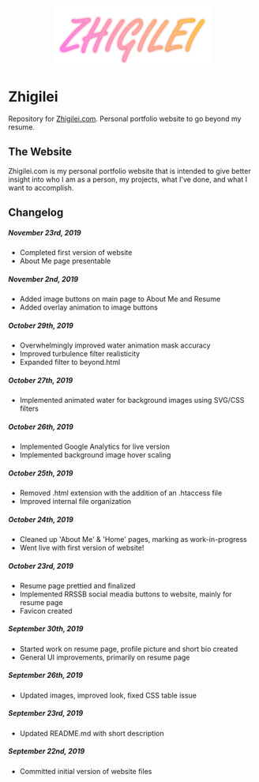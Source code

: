 <p align="center">
  <a href="http://zhigilei.com" target="_blank"><img width="320" height="124" src="https://raw.githubusercontent.com/vasilzhigilei/Zhigilei/master/zhigilei.png"></a>
</p>

Zhigilei
===============
Repository for [Zhigilei.com](http://zhigilei.com).
Personal portfolio website to go beyond my resume.

The Website
-------------------------------------
Zhigilei.com is my personal portfolio website that is intended to give better insight into who I am as a person, my projects, what I've done, and what I want to accomplish.

Changelog
---------

##### November 23rd, 2019
* Completed first version of website
* About Me page presentable

##### November 2nd, 2019
* Added image buttons on main page to About Me and Resume
* Added overlay animation to image buttons

##### October 29th, 2019
* Overwhelmingly improved water animation mask accuracy
* Improved turbulence filter realisticity
* Expanded filter to beyond.html

##### October 27th, 2019
* Implemented animated water for background images using SVG/CSS filters

##### October 26th, 2019
* Implemented Google Analytics for live version
* Implemented background image hover scaling

##### October 25th, 2019
* Removed .html extension with the addition of an .htaccess file
* Improved internal file organization

##### October 24th, 2019
* Cleaned up 'About Me' & 'Home' pages, marking as work-in-progress
* Went live with first version of website!

##### October 23rd, 2019
* Resume page prettied and finalized
* Implemented RRSSB social meadia buttons to website, mainly for resume page
* Favicon created

##### September 30th, 2019
* Started work on resume page, profile picture and short bio created
* General UI improvements, primarily on resume page

##### September 26th, 2019
* Updated images, improved look, fixed CSS table issue

##### September 23rd, 2019
* Updated README.md with short description

##### September 22nd, 2019
* Committed initial version of website files

